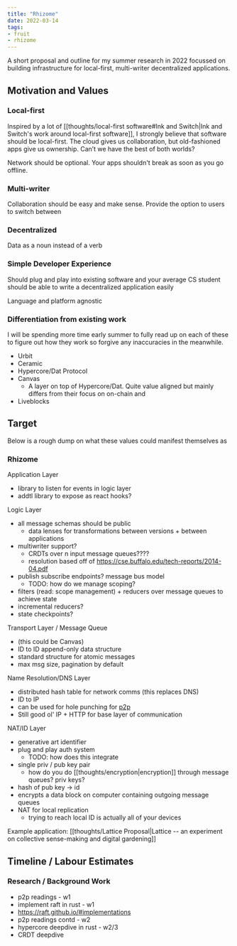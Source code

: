 ```yaml
---
title: "Rhizome"
date: 2022-03-14
tags:
- fruit
- rhizome
---
```


A short proposal and outline for my summer research in 2022 focussed on building infrastructure for local-first, multi-writer decentralized applications.

## Motivation and Values
### Local-first
Inspired by a lot of [[thoughts/local-first software#Ink and Switch|Ink and Switch's work around local-first software]], I strongly believe that software should be local-first. The cloud gives us collaboration, but old-fashioned apps give us ownership. Can’t we have the best of both worlds?

Network should be optional. Your apps shouldn't break as soon as you go offline. 

### Multi-writer
Collaboration should be easy and make sense. Provide the option to users to switch between 

### Decentralized
Data as a noun instead of a verb

### Simple Developer Experience
Should plug and play into existing software and your average CS student should be able to write a decentralized application easily

Language and platform agnostic

### Differentiation from existing work
I will be spending more time early summer to fully read up on each of these to figure out how they work so forgive any inaccuracies in the meanwhile.

- Urbit
- Ceramic
- Hypercore/Dat Protocol
- Canvas
	- A layer on top of Hypercore/Dat. Quite value aligned but mainly differs from their focus on on-chain and 
- Liveblocks

## Target
Below is a rough dump on what these values could manifest themselves as 

### Rhizome

Application Layer
-   library to listen for events in logic layer
-   addtl library to expose as react hooks?

Logic Layer
-   all message schemas should be public
	-   data lenses for transformations between versions + between applications
-   multiwriter support?
	-   CRDTs over n input message queues????
	-   resolution based off of https://cse.buffalo.edu/tech-reports/2014-04.pdf
-   publish subscribe endpoints? message bus model
	-   TODO: how do we manage scoping?
-   filters (read: scope management) + reducers over message queues to achieve state
-   incremental reducers?
-   state checkpoints?

Transport Layer / Message Queue
-  (this could be Canvas)
-   ID to ID append-only data structure
-   standard structure for atomic messages
-   max msg size, pagination by default

Name Resolution/DNS Layer
-   distributed hash table for network comms (this replaces DNS)
-   ID to IP
-   can be used for hole punching for [p2p](thoughts/peer-to-peer.md)
-   Still good ol' IP + HTTP for base layer of communication

NAT/ID Layer
-   generative art identifier
-   plug and play auth system
	-   TODO: how does this integrate
-   single priv / pub key pair
	-   how do you do [[thoughts/encryption|encryption]] through message queues? priv keys?
-   hash of pub key → id
-   encrypts a data block on computer containing outgoing message queues
-   NAT for local replication
	-   trying to reach local ID is actually all of your devices

Example application: [[thoughts/Lattice Proposal|Lattice -- an experiment on collective sense-making and digital gardening]]

## Timeline / Labour Estimates
### Research / Background Work
-   p2p readings - w1
-   implement raft in rust - w1
-   https://raft.github.io/#implementations
-   p2p readings contd - w2
-   hypercore deepdive in rust - w2/3
-  CRDT deepdive